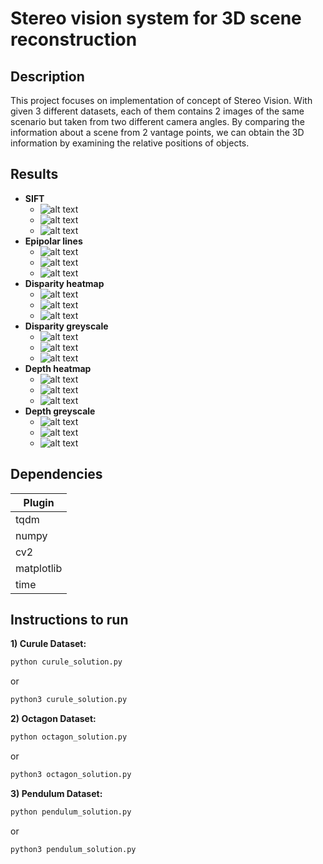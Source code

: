 # Stereo vision system for 3D scene reconstruction


## Description
This project focuses on implementation of concept of Stereo Vision. With given 3 different datasets, each of them contains 2 images of the same scenario but taken from two different camera angles. By comparing the information about a scene from 2 vantage points, we can obtain the 3D information by examining the relative positions of objects.

## Results
* **SIFT**
  -  ![alt text](https://github.com/roniepatil/Stereo-vision-system-for-3D-scene-reconstruction/blob/main/Images/SIFT_on_pendulum.png)
  -  ![alt text](https://github.com/roniepatil/Stereo-vision-system-for-3D-scene-reconstruction/blob/main/Images/SIFT_on_octagon.png)
  -  ![alt text](https://github.com/roniepatil/Stereo-vision-system-for-3D-scene-reconstruction/blob/main/Images/SIFT_on_curule.png)
* **Epipolar lines**
  - ![alt text](https://github.com/roniepatil/Stereo-vision-system-for-3D-scene-reconstruction/blob/main/Images/epipolar_lines_on_rectified_images_pendulum_dataset.png)
  - ![alt text](https://github.com/roniepatil/Stereo-vision-system-for-3D-scene-reconstruction/blob/main/Images/epipolar_lines_on_rectified_images_octagon_dataset.png)
  - ![alt text](https://github.com/roniepatil/Stereo-vision-system-for-3D-scene-reconstruction/blob/main/Images/epipolar_lines_on_rectified_images.png)
* **Disparity heatmap**
  - ![alt text](https://github.com/roniepatil/Stereo-vision-system-for-3D-scene-reconstruction/blob/main/Images/Disparity_in_heatmap_on_pendulum_dataset.png)
  - ![alt text](https://github.com/roniepatil/Stereo-vision-system-for-3D-scene-reconstruction/blob/main/Images/Disparity_in_heatmap_on_octagon_dataset.png)
  - ![alt text](https://github.com/roniepatil/Stereo-vision-system-for-3D-scene-reconstruction/blob/main/Images/Disparity_in_heatmap_on_curule_dataset.png)
* **Disparity greyscale**
  - ![alt text](https://github.com/roniepatil/Stereo-vision-system-for-3D-scene-reconstruction/blob/main/Images/Disparity_in_greyscale_on_pendulum_dataset.png)
  - ![alt text](https://github.com/roniepatil/Stereo-vision-system-for-3D-scene-reconstruction/blob/main/Images/Disparity_in_greyscale_on_octagon_dataset.png)
  - ![alt text](https://github.com/roniepatil/Stereo-vision-system-for-3D-scene-reconstruction/blob/main/Images/Disparity_in_greyscale_on_curule_dataset.png)
* **Depth heatmap**
  - ![alt text](https://github.com/roniepatil/Stereo-vision-system-for-3D-scene-reconstruction/blob/main/Images/Depth_in_heatmap_on_pendulum_dataset.png)
  - ![alt text](https://github.com/roniepatil/Stereo-vision-system-for-3D-scene-reconstruction/blob/main/Images/Depth_in_heatmap_on_octagon_dataset.png)
  - ![alt text](https://github.com/roniepatil/Stereo-vision-system-for-3D-scene-reconstruction/blob/main/Images/Depth_in_heatmap_on_curule_dataset.png)
* **Depth greyscale**
  - ![alt text](https://github.com/roniepatil/Stereo-vision-system-for-3D-scene-reconstruction/blob/main/Images/Depth_in_greyscale_on_pendulum_dataset.png)
  - ![alt text](https://github.com/roniepatil/Stereo-vision-system-for-3D-scene-reconstruction/blob/main/Images/Depth_in_greyscale_on_octagon_dataset.png)
  - ![alt text](https://github.com/roniepatil/Stereo-vision-system-for-3D-scene-reconstruction/blob/main/Images/Depth_in_greyscale_on_curule_dataset.png)


## Dependencies

| Plugin | 
| ------ |
| tqdm | 
| numpy | 
| cv2 | 
| matplotlib | 
| time | 

## Instructions to run


**1) Curule Dataset:**
```bash
python curule_solution.py
```
or
```bash
python3 curule_solution.py
```

**2) Octagon Dataset:**
```bash
python octagon_solution.py
```
or
```bash
python3 octagon_solution.py
```


**3) Pendulum Dataset:**
```bash
python pendulum_solution.py
```
or
```bash
python3 pendulum_solution.py
```
